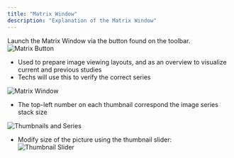 ```yaml
---
title: "Matrix Window"
description: "Explanation of the Matrix Window"
---
```


Launch the Matrix Window via the button found on the toolbar. &emsp; ![Matrix Button](/basics/matrix-button-icon.png)
- Used to prepare image viewing layouts, and as an overview to visualize current and previous studies
- Techs will use this to verify the correct series

![Matrix Window](/basics/matrix-window.png)

- The top-left number on each thumbnail correspond the image series stack size

![Thumbnails and Series](/basics/matrix-window-thumbnail.png)

- Modify size of the picture using the thumbnail slider: &emsp; ![Thumbnail Slider](/basics/thumbnail-sizing.png)